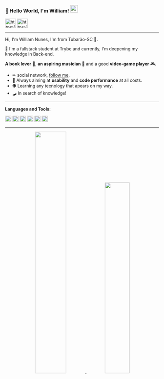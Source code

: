 ### 👋 Hello World, I'm William!  <img src="https://github.com/TheDudeThatCode/TheDudeThatCode/blob/master/Assets/Earth.gif" width="24px">

<p align="left">
<a href="https://www.linkedin.com/in/williamnunesdev/" target="blank"><img align="center" src="https://raw.githubusercontent.com/rahuldkjain/github-profile-readme-generator/master/src/images/icons/Social/linked-in-alt.svg" alt="https://www.linkedin.com/in/williamnunesdev/" height="30" width="35" /></a>
<a href="https://www.instagram.com/williamns15/" target="blank"><img align="center" src="https://raw.githubusercontent.com/rahuldkjain/github-profile-readme-generator/master/src/images/icons/Social/instagram.svg" alt="https://www.instagram.com/williamns15/" height="30" width="35" /></a>
</p>

---- 

Hi, I'm William Nunes, I'm from Tubarão-SC 💚.

📖️ I'm a fullstack student at Trybe and currently, I'm deepening my knowledge in Back-end.
    
**A book lover** 📕, **an aspiring musician** 🎸 and a good **video-game player** 🎮. 

* ✏ social network, [follow me](https://www.linkedin.com/in/williamnunesdev/). 
* 💫 Always aiming at **usability** and **code performance** at all costs. 
* 👽 Learning any tecnology that apears on my way.
* 🛹 In search of knowledge!

----

**Languages and Tools:**  

<code><img height="20" src="https://img.shields.io/badge/Node.js-339933?style=for-the-badge&logo=nodedotjs&logoColor=white"></code>
<code><img height="20" src="https://img.shields.io/badge/Express.js-000000?style=for-the-badge&logo=express&logoColor=white"></code>
<code><img height="20" src="https://img.shields.io/badge/MySQL-005C84?style=for-the-badge&logo=mysql&logoColor=white"></code>
<code><img height="20" src="https://img.shields.io/badge/Docker-2CA5E0?style=for-the-badge&logo=docker&logoColor=white"></code>
<code><img height="20" src="https://img.shields.io/badge/Sequelize-52B0E7?style=for-the-badge&logo=Sequelize&logoColor=black"></code>
<code><img height="20" src="https://img.shields.io/badge/GitHub-100000?style=for-the-badge&logo=github&logoColor=white"></code>

----
  
<div align="center">
  <a href="https://github.com/WilliamNunes905">
  <img width="45%" src="https://github-readme-stats-sigma-five.vercel.app/api?username=WilliamNunes905&show_icons=true&theme=dark&include_all_commits=true&count_private=true&bg_color=DEG,000080,4682B4&text_color=F8F8FF"/>
      
  <img width="40%" src="https://github-readme-stats-sigma-five.vercel.app/api/top-langs/?username=WilliamNunes905&layout=compact&langs_count=10&theme=dark&bg_color=DEG,000080,4682B4&text_color=F8F8FF"/>
</div>

